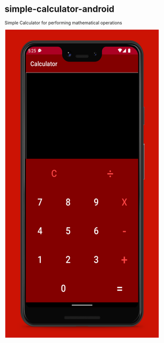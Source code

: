 # simple-calculator-android
Simple Calculator for performing mathematical operations

<center>
    <img src="screenshot/app_screenshot.jpg" width="500" height="1000"  />
</center>
